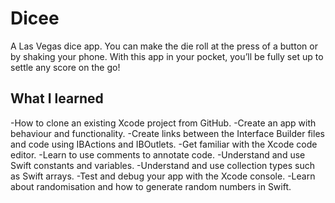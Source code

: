 # Dicee

A Las Vegas dice app. You can make the die roll at the press of a button or by shaking your phone. With this app in your pocket, you’ll be fully set up to settle any score on the go!

## What I learned

-How to clone an existing Xcode project from GitHub.
-Create an app with behaviour and functionality.
-Create links between the Interface Builder files and code using IBActions and IBOutlets.
-Get familiar with the Xcode code editor.
-Learn to use comments to annotate code.
-Understand and use Swift constants and variables.
-Understand and use collection types such as Swift arrays.
-Test and debug your app with the Xcode console.
-Learn about randomisation and how to generate random numbers in Swift.
